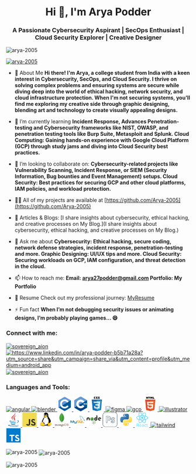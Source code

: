 <h1 align="center">Hi 👋, I'm Arya Podder</h1>
<h3 align="center">A Passionate Cybersecurity Aspirant | SecOps Enthusiast | Cloud Security Explorer | Creative Designer</h3>

<p align="left"> <img src="https://komarev.com/ghpvc/?username=arya-2005&label=Profile%20views&color=0e75b6&style=flat" alt="arya-2005" /> </p>

<p align="left"> <a href="https://github.com/ryo-ma/github-profile-trophy"><img src="https://github-profile-trophy.vercel.app/?username=arya-2005" alt="arya-2005" /></a> </p>

- 🌟 About Me **Hi there! I'm Arya, a college student from India with a keen interest in Cybersecurity, SecOps, and Cloud Security. I thrive on solving complex problems and ensuring systems are secure while diving deep into the world of ethical hacking, network security, and cloud infrastructure protection. When I'm not securing systems, you'll find me exploring my creative side through graphic designing, blending art and technology to create visually appealing designs.**

- 🌱 I’m currently learning **Incident Response, Advances Penetration-testing and Cybersecurity frameworks like NIST, OWASP, and penetration testing tools like Burp Suite, Metasploit and Splunk. Cloud Computing: Gaining hands-on experience with Google Cloud Platform (GCP) through study jams and diving into Cloud Security best practices.**

- 👯 I’m looking to collaborate on: **Cybersecurity-related projects like Vulnerability Scanning, Incident Response, or SIEM (Security Information, Bug bounties and Event Management) setups. Cloud Security: Best practices for securing GCP and other cloud platforms, IAM policies, and workload protection.**

- 👨‍💻 All of my projects are available at [https://github.com/Arya-2005](https://github.com/Arya-2005)

- 📝 Articles & Blogs: [I share insights about cybersecurity, ethical hacking, and creative processes on My Blog.](I share insights about cybersecurity, ethical hacking, and creative processes on My Blog.)

- 💬 Ask me about **Cybersecurity: Ethical hacking, secure coding, network defense strategies, incident response, penetration-testing and more. Graphic Designing: UI/UX tips and more. Cloud Security: Securing workloads on GCP, IAM configuration, and threat detection in the cloud.**

- 📫 How to reach me: **Email: arya27podder@gmail.com Portfolio: My Portfolio**

- 📄 Resume Check out my professional journey: [MyResume](MyResume)

- ⚡ Fun fact **When I’m not debugging security issues or animating designs, I’m probably playing games... 😄**

<h3 align="left">Connect with me:</h3>
<p align="left">
<a href="https://twitter.com/sovereign_aion" target="blank"><img align="center" src="https://raw.githubusercontent.com/rahuldkjain/github-profile-readme-generator/master/src/images/icons/Social/twitter.svg" alt="sovereign_aion" height="30" width="40" /></a>
<a href="https://linkedin.com/in/https://www.linkedin.com/in/arya-podder-b5b71a28a?utm_source=share&utm_campaign=share_via&utm_content=profile&utm_medium=android_app" target="blank"><img align="center" src="https://raw.githubusercontent.com/rahuldkjain/github-profile-readme-generator/master/src/images/icons/Social/linked-in-alt.svg" alt="https://www.linkedin.com/in/arya-podder-b5b71a28a?utm_source=share&utm_campaign=share_via&utm_content=profile&utm_medium=android_app" height="30" width="40" /></a>
<a href="https://instagram.com/sovereign_aion" target="blank"><img align="center" src="https://raw.githubusercontent.com/rahuldkjain/github-profile-readme-generator/master/src/images/icons/Social/instagram.svg" alt="sovereign_aion" height="30" width="40" /></a>
</p>

<h3 align="left">Languages and Tools:</h3>
<p align="left"> <a href="https://angular.io" target="_blank" rel="noreferrer"> <img src="https://angular.io/assets/images/logos/angular/angular.svg" alt="angular" width="40" height="40"/> </a> <a href="https://www.blender.org/" target="_blank" rel="noreferrer"> <img src="https://download.blender.org/branding/community/blender_community_badge_white.svg" alt="blender" width="40" height="40"/> </a> <a href="https://www.cprogramming.com/" target="_blank" rel="noreferrer"> <img src="https://raw.githubusercontent.com/devicons/devicon/master/icons/c/c-original.svg" alt="c" width="40" height="40"/> </a> <a href="https://www.w3schools.com/cpp/" target="_blank" rel="noreferrer"> <img src="https://raw.githubusercontent.com/devicons/devicon/master/icons/cplusplus/cplusplus-original.svg" alt="cplusplus" width="40" height="40"/> </a> <a href="https://www.w3schools.com/css/" target="_blank" rel="noreferrer"> <img src="https://raw.githubusercontent.com/devicons/devicon/master/icons/css3/css3-original-wordmark.svg" alt="css3" width="40" height="40"/> </a> <a href="https://www.figma.com/" target="_blank" rel="noreferrer"> <img src="https://www.vectorlogo.zone/logos/figma/figma-icon.svg" alt="figma" width="40" height="40"/> </a> <a href="https://cloud.google.com" target="_blank" rel="noreferrer"> <img src="https://www.vectorlogo.zone/logos/google_cloud/google_cloud-icon.svg" alt="gcp" width="40" height="40"/> </a> <a href="https://www.w3.org/html/" target="_blank" rel="noreferrer"> <img src="https://raw.githubusercontent.com/devicons/devicon/master/icons/html5/html5-original-wordmark.svg" alt="html5" width="40" height="40"/> </a> <a href="https://www.adobe.com/in/products/illustrator.html" target="_blank" rel="noreferrer"> <img src="https://www.vectorlogo.zone/logos/adobe_illustrator/adobe_illustrator-icon.svg" alt="illustrator" width="40" height="40"/> </a> <a href="https://www.java.com" target="_blank" rel="noreferrer"> <img src="https://raw.githubusercontent.com/devicons/devicon/master/icons/java/java-original.svg" alt="java" width="40" height="40"/> </a> <a href="https://developer.mozilla.org/en-US/docs/Web/JavaScript" target="_blank" rel="noreferrer"> <img src="https://raw.githubusercontent.com/devicons/devicon/master/icons/javascript/javascript-original.svg" alt="javascript" width="40" height="40"/> </a> <a href="https://www.linux.org/" target="_blank" rel="noreferrer"> <img src="https://raw.githubusercontent.com/devicons/devicon/master/icons/linux/linux-original.svg" alt="linux" width="40" height="40"/> </a> <a href="https://www.mongodb.com/" target="_blank" rel="noreferrer"> <img src="https://raw.githubusercontent.com/devicons/devicon/master/icons/mongodb/mongodb-original-wordmark.svg" alt="mongodb" width="40" height="40"/> </a> <a href="https://www.mysql.com/" target="_blank" rel="noreferrer"> <img src="https://raw.githubusercontent.com/devicons/devicon/master/icons/mysql/mysql-original-wordmark.svg" alt="mysql" width="40" height="40"/> </a> <a href="https://nodejs.org" target="_blank" rel="noreferrer"> <img src="https://raw.githubusercontent.com/devicons/devicon/master/icons/nodejs/nodejs-original-wordmark.svg" alt="nodejs" width="40" height="40"/> </a> <a href="https://www.photoshop.com/en" target="_blank" rel="noreferrer"> <img src="https://raw.githubusercontent.com/devicons/devicon/master/icons/photoshop/photoshop-line.svg" alt="photoshop" width="40" height="40"/> </a> <a href="https://www.python.org" target="_blank" rel="noreferrer"> <img src="https://raw.githubusercontent.com/devicons/devicon/master/icons/python/python-original.svg" alt="python" width="40" height="40"/> </a> <a href="https://reactjs.org/" target="_blank" rel="noreferrer"> <img src="https://raw.githubusercontent.com/devicons/devicon/master/icons/react/react-original-wordmark.svg" alt="react" width="40" height="40"/> </a> <a href="https://tailwindcss.com/" target="_blank" rel="noreferrer"> <img src="https://www.vectorlogo.zone/logos/tailwindcss/tailwindcss-icon.svg" alt="tailwind" width="40" height="40"/> </a> <a href="https://www.typescriptlang.org/" target="_blank" rel="noreferrer"> <img src="https://raw.githubusercontent.com/devicons/devicon/master/icons/typescript/typescript-original.svg" alt="typescript" width="40" height="40"/> </a> </p>

<p><img align="left" src="https://github-readme-stats.vercel.app/api/top-langs?username=arya-2005&show_icons=true&locale=en&layout=compact" alt="arya-2005" /></p>

<p>&nbsp;<img align="center" src="https://github-readme-stats.vercel.app/api?username=arya-2005&show_icons=true&locale=en" alt="arya-2005" /></p>

<p><img align="center" src="https://github-readme-streak-stats.herokuapp.com/?user=arya-2005&" alt="arya-2005" /></p>
